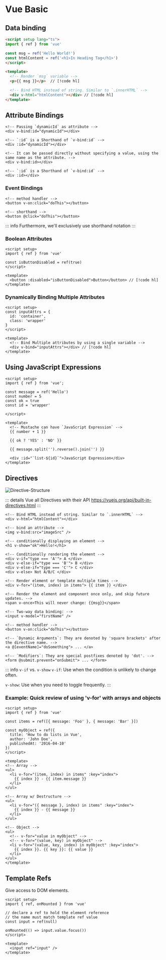 # Vue Basic

## Data binding

```html
<script setup lang="ts">
import { ref } from 'vue'

const msg = ref('Hello World!')
const htmlContent = ref('<h1>In Heading Tag</h1>')
</script>

<template>
  <!-- Render `msg` variable -->
  <p>{{ msg }}</p>  // [!code hl]

  <!-- Bind HTML instead of string. Similar to `.innerHTML` -->
  <div v-html="htmlContent"></div> // [!code hl]
</template>
```

## Attribute Bindings

```vue
<!-- Passing `dynamicId` as attribute -->
<div v-bind:id="dynamicId"></div>

<!-- `:id` is a Shorthand of `v-bind:id` -->
<div :id="dynamicId"></div>

<!-- It can be passed directly without specifying a value, using the same name as the attribute. -->
<div v-bind:id></div>

<!-- `:id` is a Shorthand of `v-bind:id` -->
<div :id></div>
```

### Event Bindings

```vue
<!-- method handler -->
<button v-on:click="doThis"></button>

<!-- shorthand -->
<button @click="doThis"></button>
```

::: info
Furthermore, we'll exclusively use shorthand notation
:::

### Boolean Attributes

```vue
<script setup>
import { ref } from 'vue'

const isButtonDisabled = ref(true)
</script>

<template>
  <button :disabled="isButtonDisabled">Button</button> // [!code hl]
</template>
```

### Dynamically Binding Multiple Attributes

```vue
<script setup>
const inputAttrs = {
  id: 'container',
  class: 'wrapper'
}
</script>

<template>
  <!-- Bind Multiple attributes by using a single variable -->
  <div v-bind="inputAttrs"></div> // [!code hl]
</template>
```

## Using JavaScript Expressions

```vue
<script setup>
import { ref } from 'vue';

const message = ref('Hello')
const number = 5
const ok = true
const id = 'wrapper'

</script>

<template>
  <!-- Mustache can have `JavaScript Expression` -->
  {{ number + 1 }}

  {{ ok ? 'YES' : 'NO' }}

  {{ message.split('').reverse().join('') }}

  <div :id="`list-${id}`">JavaScript Expression</div>
</template>
```

## Directives

![Directive-Structure](https://vuejs.org/assets/directive.7WSr6AKH.png)

::: details Vue all Directives with their API
<https://vuejs.org/api/built-in-directives.html>
:::

```vue
<!-- Bind HTML instead of string. Similar to `.innerHTML` -->
<div v-html="htmlContent"></div>

<!-- bind an attribute -->
<img v-bind:src="imageSrc" />

<!-- conditionally displaying an element -->
<h1 v-show="ok">Hello!</h1>

<!-- Conditionally rendering the element -->
<div v-if="type === 'A'"> A </div>
<div v-else-if="type === 'B'"> B </div>
<div v-else-if="type === 'C'"> C </div>
<div v-else> Not A/B/C </div>

<!-- Render element or template multiple times -->
<div v-for="(item, index) in items"> {{ item }} </div>

<!-- Render the element and component once only, and skip future updates. -->
<span v-once>This will never change: {{msg}}</span>

<!-- Two-way data binding: -->
<input v-model="firstName" />

<!-- method handler -->
<button v-on:click="doThis"></button>

<!-- `Dynamic Arguments`: They are denoted by 'square brackets' after the directive name. -->
<a @[eventName]="doSomething"> ... </a>

<!-- `Modifiers`: They are special postfixes denoted by 'dot'. -->
<form @submit.prevent="onSubmit"> ... </form>
```

::: info `v-if` vs. `v-show`
`v-if`: Use when the condition is unlikely to change often.

`v-show`: Use when you need to toggle frequently.
:::

### Example: Quick review of using 'v-for' with arrays and objects

```vue
<script setup>
import { ref } from 'vue'

const items = ref([{ message: 'Foo' }, { message: 'Bar' }])

const myObject = ref({
  title: 'How to do lists in Vue',
  author: 'John Doe',
  publishedAt: '2016-04-10'
})
</script>

<template>
<!-- Array -->
<ul>
  <li v-for="(item, index) in items" :key="index">
    {{ index }} - {{ item.message }}
  </li>
</ul>

<!-- Array w/ Destructure -->
<ul>
  <li v-for="({ message }, index) in items" :key="index">
    {{ index }} - {{ message }}
  </li>
</ul>

<!-- Object -->
<ul>
  <!-- v-for="value in myObject" -->
  <!-- v-for="(value, key) in myObject" -->
  <li v-for="(value, key, index) in myObject" :key="index">
    {{ index }}. {{ key }}: {{ value }}
  </li>
</ul>
</template>
```

## Template Refs

Give access to DOM elements.

```vue
<script setup>
import { ref, onMounted } from 'vue'

// declare a ref to hold the element reference
// the name must match template ref value
const input = ref(null)

onMounted(() => input.value.focus())
</script>

<template>
  <input ref="input" />
</template>
```
